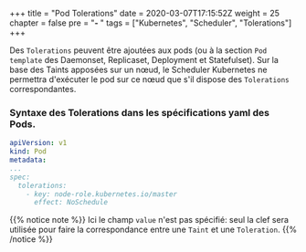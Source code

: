 +++
title = "Pod Tolerations"
date = 2020-03-07T17:15:52Z
weight = 25
chapter = false
pre = "<b>- </b>"
tags = ["Kubernetes", "Scheduler", "Tolerations"]
+++

Des  `Tolerations` peuvent être ajoutées aux pods (ou à la section `Pod template` des Daemonset, Replicaset, Deployment et Statefulset).
Sur la base des Taints apposées sur un nœud, le Scheduler Kubernetes ne permettra d'exécuter le pod sur ce nœud que s'il dispose des `Tolerations` correspondantes.

### Syntaxe des Tolerations dans les spécifications yaml des Pods.

```yaml
apiVersion: v1
kind: Pod
metadata:
...
spec:
  tolerations:
    - key: node-role.kubernetes.io/master
      effect: NoSchedule
```
{{% notice note %}}
Ici le champ `value` n'est pas spécifié: seul la clef sera utilisée pour faire la correspondance entre une `Taint` et une `Toleration`.
{{% /notice %}}
